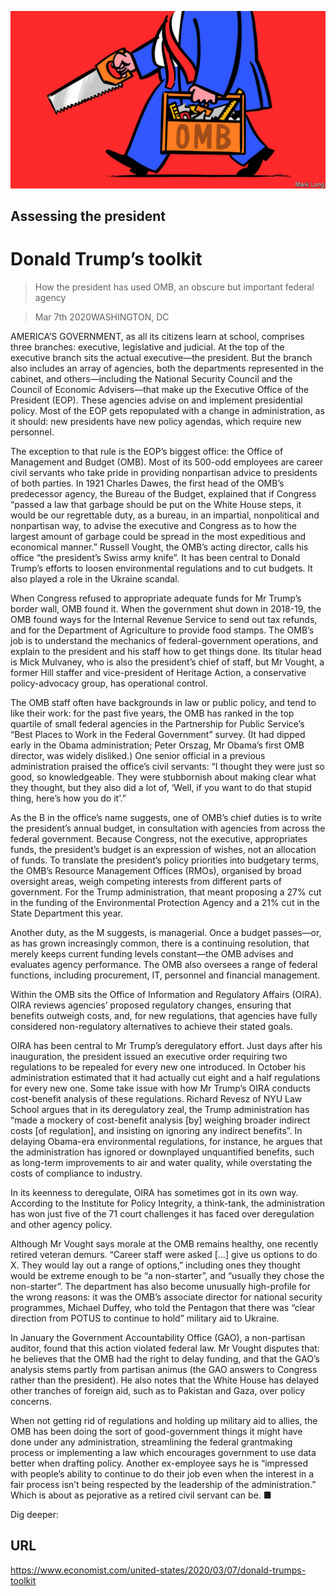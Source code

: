 ![](./images/20200307_USD001_0.jpg)

## Assessing the president

# Donald Trump’s toolkit

> How the president has used OMB, an obscure but important federal agency

> Mar 7th 2020WASHINGTON, DC

AMERICA’S GOVERNMENT, as all its citizens learn at school, comprises three branches: executive, legislative and judicial. At the top of the executive branch sits the actual executive—the president. But the branch also includes an array of agencies, both the departments represented in the cabinet, and others—including the National Security Council and the Council of Economic Advisers—that make up the Executive Office of the President (EOP). These agencies advise on and implement presidential policy. Most of the EOP gets repopulated with a change in administration, as it should: new presidents have new policy agendas, which require new personnel.

The exception to that rule is the EOP’s biggest office: the Office of Management and Budget (OMB). Most of its 500-odd employees are career civil servants who take pride in providing nonpartisan advice to presidents of both parties. In 1921 Charles Dawes, the first head of the OMB’s predecessor agency, the Bureau of the Budget, explained that if Congress “passed a law that garbage should be put on the White House steps, it would be our regrettable duty, as a bureau, in an impartial, nonpolitical and nonpartisan way, to advise the executive and Congress as to how the largest amount of garbage could be spread in the most expeditious and economical manner.” Russell Vought, the OMB’s acting director, calls his office “the president’s Swiss army knife”. It has been central to Donald Trump’s efforts to loosen environmental regulations and to cut budgets. It also played a role in the Ukraine scandal.

When Congress refused to appropriate adequate funds for Mr Trump’s border wall, OMB found it. When the government shut down in 2018-19, the OMB found ways for the Internal Revenue Service to send out tax refunds, and for the Department of Agriculture to provide food stamps. The OMB’s job is to understand the mechanics of federal-government operations, and explain to the president and his staff how to get things done. Its titular head is Mick Mulvaney, who is also the president’s chief of staff, but Mr Vought, a former Hill staffer and vice-president of Heritage Action, a conservative policy-advocacy group, has operational control.

The OMB staff often have backgrounds in law or public policy, and tend to like their work: for the past five years, the OMB has ranked in the top quartile of small federal agencies in the Partnership for Public Service’s “Best Places to Work in the Federal Government” survey. (It had dipped early in the Obama administration; Peter Orszag, Mr Obama’s first OMB director, was widely disliked.) One senior official in a previous administration praised the office’s civil servants: “I thought they were just so good, so knowledgeable. They were stubbornish about making clear what they thought, but they also did a lot of, ‘Well, if you want to do that stupid thing, here’s how you do it’.”

As the B in the office’s name suggests, one of OMB’s chief duties is to write the president’s annual budget, in consultation with agencies from across the federal government. Because Congress, not the executive, appropriates funds, the president’s budget is an expression of wishes, not an allocation of funds. To translate the president’s policy priorities into budgetary terms, the OMB’s Resource Management Offices (RMOs), organised by broad oversight areas, weigh competing interests from different parts of government. For the Trump administration, that meant proposing a 27% cut in the funding of the Environmental Protection Agency and a 21% cut in the State Department this year.

Another duty, as the M suggests, is managerial. Once a budget passes—or, as has grown increasingly common, there is a continuing resolution, that merely keeps current funding levels constant—the OMB advises and evaluates agency performance. The OMB also oversees a range of federal functions, including procurement, IT, personnel and financial management.

Within the OMB sits the Office of Information and Regulatory Affairs (OIRA). OIRA reviews agencies’ proposed regulatory changes, ensuring that benefits outweigh costs, and, for new regulations, that agencies have fully considered non-regulatory alternatives to achieve their stated goals.

OIRA has been central to Mr Trump’s deregulatory effort. Just days after his inauguration, the president issued an executive order requiring two regulations to be repealed for every new one introduced. In October his administration estimated that it had actually cut eight and a half regulations for every new one. Some take issue with how Mr Trump’s OIRA conducts cost-benefit analysis of these regulations. Richard Revesz of NYU Law School argues that in its deregulatory zeal, the Trump administration has “made a mockery of cost-benefit analysis [by] weighing broader indirect costs [of regulation], and insisting on ignoring any indirect benefits”. In delaying Obama-era environmental regulations, for instance, he argues that the administration has ignored or downplayed unquantified benefits, such as long-term improvements to air and water quality, while overstating the costs of compliance to industry.

In its keenness to deregulate, OIRA has sometimes got in its own way. According to the Institute for Policy Integrity, a think-tank, the administration has won just five of the 71 court challenges it has faced over deregulation and other agency policy.

Although Mr Vought says morale at the OMB remains healthy, one recently retired veteran demurs. “Career staff were asked […] give us options to do X. They would lay out a range of options,” including ones they thought would be extreme enough to be “a non-starter”, and “usually they chose the non-starter”. The department has also become unusually high-profile for the wrong reasons: it was the OMB’s associate director for national security programmes, Michael Duffey, who told the Pentagon that there was “clear direction from POTUS to continue to hold” military aid to Ukraine.

In January the Government Accountability Office (GAO), a non-partisan auditor, found that this action violated federal law. Mr Vought disputes that: he believes that the OMB had the right to delay funding, and that the GAO’s analysis stems partly from partisan animus (the GAO answers to Congress rather than the president). He also notes that the White House has delayed other tranches of foreign aid, such as to Pakistan and Gaza, over policy concerns.

When not getting rid of regulations and holding up military aid to allies, the OMB has been doing the sort of good-government things it might have done under any administration, streamlining the federal grantmaking process or implementing a law which encourages government to use data better when drafting policy. Another ex-employee says he is “impressed with people’s ability to continue to do their job even when the interest in a fair process isn’t being respected by the leadership of the administration.” Which is about as pejorative as a retired civil servant can be. ■

Dig deeper:

## URL

https://www.economist.com/united-states/2020/03/07/donald-trumps-toolkit
